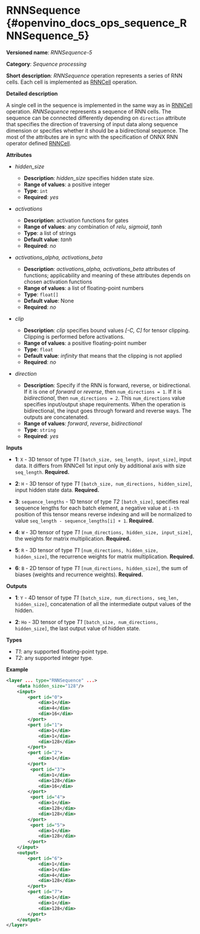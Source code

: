 # RNNSequence {#openvino_docs_ops_sequence_RNNSequence_5}

**Versioned name**: *RNNSequence-5*

**Category**: *Sequence processing*

**Short description**: *RNNSequence* operation represents a series of RNN cells. Each cell is implemented as <a href="#RNNCell">RNNCell</a> operation.

**Detailed description**

A single cell in the sequence is implemented in the same way as in <a href="#RNNCell">RNNCell</a> operation. *RNNSequence* represents a sequence of RNN cells. The sequence can be connected differently depending on `direction` attribute that specifies the direction of traversing of input data along sequence dimension or specifies whether it should be a bidirectional sequence. The most of the attributes are in sync with the specification of ONNX RNN operator defined <a href="https://github.com/onnx/onnx/blob/master/docs/Operators.md#rnn">RNNCell</a>.


**Attributes**

* *hidden_size*

  * **Description**: *hidden_size* specifies hidden state size.
  * **Range of values**: a positive integer
  * **Type**: `int`
  * **Required**: *yes*

* *activations*

  * **Description**: activation functions for gates
  * **Range of values**: any combination of *relu*, *sigmoid*, *tanh*
  * **Type**: a list of strings
  * **Default value**: *tanh*
  * **Required**: *no*

* *activations_alpha, activations_beta*

  * **Description**: *activations_alpha, activations_beta* attributes of functions; applicability and meaning of these attributes depends on chosen activation functions
  * **Range of values**: a list of floating-point numbers
  * **Type**: `float[]`
  * **Default value**: None
  * **Required**: *no*

* *clip*

  * **Description**: *clip* specifies bound values *[-C, C]* for tensor clipping. Clipping is performed before activations.
  * **Range of values**: a positive floating-point number
  * **Type**: `float`
  * **Default value**: *infinity* that means that the clipping is not applied
  * **Required**: *no*

* *direction*

  * **Description**: Specify if the RNN is forward, reverse, or bidirectional. If it is one of *forward* or *reverse*, then `num_directions = 1`. If it is *bidirectional*, then `num_directions = 2`. This `num_directions` value specifies input/output shape requirements. When the operation is bidirectional, the input goes through forward and reverse ways. The outputs are concatenated.
  * **Range of values**: *forward*, *reverse*, *bidirectional*
  * **Type**: `string`
  * **Required**: *yes*

**Inputs**

* **1**: `X` - 3D tensor of type *T1* `[batch_size, seq_length, input_size]`, input data. It differs from RNNCell 1st input only by additional axis with size `seq_length`. **Required.**

* **2**: `H` - 3D tensor of type *T1* `[batch_size, num_directions, hidden_size]`, input hidden state data. **Required.**

* **3**: `sequence_lengths` - 1D tensor of type *T2* `[batch_size]`, specifies real sequence lengths for each batch element, a negative value at `i-th` position of this tensor means reverse indexing and will be normalized to value `seq_length - sequence_lengths[i] + 1`. **Required.**

* **4**: `W` - 3D tensor of type *T1* `[num_directions, hidden_size, input_size]`, the weights for matrix multiplication. **Required.**

* **5**: `R` - 3D tensor of type *T1* `[num_directions, hidden_size, hidden_size]`, the recurrence weights for matrix multiplication. **Required.**

* **6**: `B` - 2D tensor of type *T1* `[num_directions, hidden_size]`, the sum of biases (weights and recurrence weights). **Required.**

**Outputs**

* **1**: `Y` - 4D tensor of type *T1* `[batch_size, num_directions, seq_len, hidden_size]`, concatenation of all the intermediate output values of the hidden.

* **2**: `Ho` - 3D tensor of type *T1* `[batch_size, num_directions, hidden_size]`, the last output value of hidden state.

**Types**

* *T1*: any supported floating-point type.
* *T2*: any supported integer type.

**Example**
```xml
<layer ... type="RNNSequence" ...>
    <data hidden_size="128"/>
    <input>
        <port id="0">
            <dim>1</dim>
            <dim>4</dim>
            <dim>16</dim>
        </port>
        <port id="1">
            <dim>1</dim>
            <dim>1</dim>
            <dim>128</dim>
        </port>
        <port id="2">
            <dim>1</dim>
        </port>
         <port id="3">
            <dim>1</dim>
            <dim>128</dim>
            <dim>16</dim>
        </port>
         <port id="4">
            <dim>1</dim>
            <dim>128</dim>
            <dim>128</dim>
        </port>
         <port id="5">
            <dim>1</dim>
            <dim>128</dim>
        </port>
    </input>
    <output>
        <port id="6">
            <dim>1</dim>
            <dim>1</dim>
            <dim>4</dim>
            <dim>128</dim>
        </port>
        <port id="7">
            <dim>1</dim>
            <dim>1</dim>
            <dim>128</dim>
        </port>
    </output>
</layer>
```
